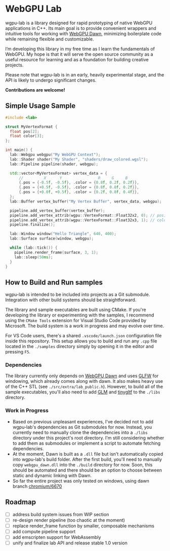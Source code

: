 # WebGPU Lab
wgpu-lab is a library designed for rapid prototyping of native WebGPU applications in C++.
Its main goal is to provide convenient wrappers and intuitive tools for working with
[WebGPU Dawn](https://dawn.googlesource.com/dawn),
minimizing boilerplate code while remaining flexible and customizable.

I’m developing this library in my free time as I learn the fundamentals of WebGPU.
My hope is that it will serve the open source community as a useful resource for learning
and as a foundation for building creative projects.

Please note that wgpu-lab is in an early, heavily experimental stage,
and the API is likely to undergo significant changes.

**Contributions are welcome!**


## Simple Usage Sample 
```c++
#include <lab>

struct MyVertexFormat {
  float pos[2];
  float color[3];
};

int main() {
  lab::Webgpu webgpu("My WebGPU Context");
  lab::Shader shader("My Shader", "shaders/draw_colored.wgsl");
  lab::Pipeline pipeline(shader, webgpu);

  std::vector<MyVertexFormat> vertex_data = {
      //         X      Y                R     G     B
      {.pos = {-0.5f, -0.5f}, .color = {0.8f, 0.2f, 0.2f}},
      {.pos = {+0.5f, -0.5f}, .color = {0.8f, 0.8f, 0.2f}},
      {.pos = {+0.0f, +0.5f}, .color = {0.2f, 0.8f, 0.4f}},
  };
  lab::Buffer vertex_buffer("My Vertex Buffer", vertex_data, webgpu);

  pipeline.add_vertex_buffer(vertex_buffer);
  pipeline.add_vertex_attrib(wgpu::VertexFormat::Float32x2, 0); // position
  pipeline.add_vertex_attrib(wgpu::VertexFormat::Float32x3, 1); // color
  pipeline.finalize();

  lab::Window window("Hello Triangle", 640, 400);
  lab::Surface surface(window, webgpu);

  while (lab::tick()) {
    pipeline.render_frame(surface, 3, 1);
    lab::sleep(50ms);
  }
}
```


## How to Build and Run samples
wgpu-lab is intended to be included into projects as a Git submodule.
Integration with other build systems should be straightforward.

The library and sample executables are built using CMake. If you're developing the library or
experimenting with the samples, I recommend using the `CMake Tools` extension for Visual Studio Code
provided by Microsoft. The build system is a work in progress and may evolve over time.

For VS Code users, there's a shared `.vscode/launch.json` configuration file inside this repository.
This setup allows you to build and run any `.cpp` file located in the `./samples` directory
simply by opening it in the editor and pressing `F5`.

### Dependencies
The library currently only depends on [WebGPU Dawn](https://dawn.googlesource.com/dawn) and uses
[GLFW](https://www.glfw.org/) for windowing, which already comes along with dawn.
It also makes heavy use of the C++ STL (see `./src/extra/lab_public.h`).
However, to build all of the sample executables, you'll also need to add
[GLM](https://github.com/g-truc/glm) and [tinygltf](https://github.com/syoyo/tinygltf)
to the `./libs` directory.

### Work in Progress
- Based on previous unpleasant experiences, I've decided not to add wgpu-lab's dependencies as Git submodules for now.
  Instead, you currently need to manually clone the dependencies into a `./libs` directory under this project's root directory.
  I'm still considering whether to add them as submodules or implement a script to automate fetching dependencies.
- At the moment, Dawn is built as a `.dll` file but isn't automatically copied into wgpu-lab's build folder.
  After the first build, you'll need to manually copy `webgpu_dawn.dll` into the `./build` directory for now.
  Soon, this should be automated and there should be an option to choose between static and dynamic linking with Dawn.
- So far the entire project was only tested on windows, using dawn branch
  [chromium/6670](https://dawn.googlesource.com/dawn/+/refs/heads/chromium/6670)


## Roadmap
- [ ] address build system issues from WIP section
- [ ] re-design render pipeline (too chaotic at the moment)
- [ ] replace render_frame function by smaller, composable mechanisms
- [ ] add compute pipeline support
- [ ] add emscripten support for WebAssembly
- [ ] unify and finalize lab API and release stable 1.0 version

